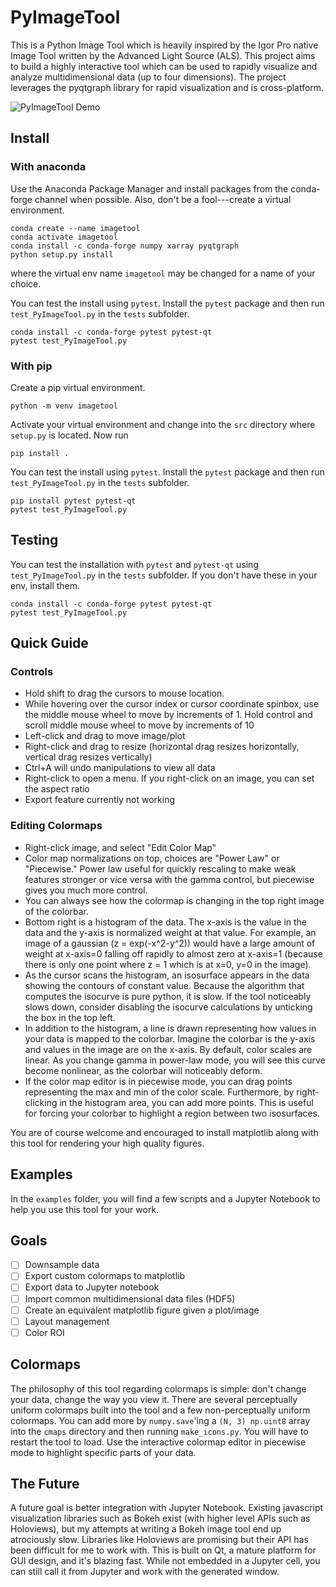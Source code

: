 # PyImageTool

This is a Python Image Tool which is heavily inspired by the Igor Pro native Image Tool written by the Advanced Light Source (ALS). This project aims to build a highly interactive tool which can be used to rapidly visualize and analyze multidimensional data (up to four dimensions). The project leverages the pyqtgraph library for rapid visualization and is cross-platform.

![PyImageTool Demo](usage.gif)

## Install

### With anaconda

Use the Anaconda Package Manager and install packages from the conda-forge channel when possible. Also, don't be a fool---create a virtual environment.
```
conda create --name imagetool
conda activate imagetool
conda install -c conda-forge numpy xarray pyqtgraph
python setup.py install
```
where the virtual env name ``imagetool`` may be changed for a name of your choice.

You can test the install using ``pytest``. Install the ``pytest`` package and then run ``test_PyImageTool.py`` in the ``tests`` subfolder.
```
conda install -c conda-forge pytest pytest-qt
pytest test_PyImageTool.py
```

### With pip

Create a pip virtual environment.
```
python -m venv imagetool
```
Activate your virtual environment and change into the ``src`` directory where ``setup.py`` is located. Now run
```
pip install .
```

You can test the install using ``pytest``. Install the ``pytest`` package and then run ``test_PyImageTool.py`` in the ``tests`` subfolder.
```
pip install pytest pytest-qt
pytest test_PyImageTool.py
```

## Testing

You can test the installation with ``pytest`` and ``pytest-qt`` using ``test_PyImageTool.py`` in the ``tests`` subfolder. If you don't have these in your env, install them.
```
conda install -c conda-forge pytest pytest-qt
pytest test_PyImageTool.py
```

## Quick Guide

### Controls
- Hold shift to drag the cursors to mouse location.
- While hovering over the cursor index or cursor coordinate spinbox, use the middle mouse wheel to move by increments of 1. Hold control and scroll middle mouse wheel to move by increments of 10
- Left-click and drag to move image/plot
- Right-click and drag to resize (horizontal drag resizes horizontally, vertical drag resizes vertically)
- Ctrl+A will undo manipulations to view all data
- Right-click to open a menu. If you right-click on an image, you can set the aspect ratio
- Export feature currently not working

### Editing Colormaps
- Right-click image, and select "Edit Color Map"
- Color map normalizations on top, choices are "Power Law" or "Piecewise." Power law useful for quickly rescaling to make weak features stronger or vice versa with the gamma control, but piecewise gives you much more control.
- You can always see how the colormap is changing in the top right image of the colorbar.
- Bottom right is a histogram of the data. The x-axis is the value in the data and the y-axis is normalized weight at that value. For example, an image of a gaussian (z = exp(-x^2-y^2)) would have a large amount of weight at x-axis=0 falling off rapidly to almost zero at x-axis=1 (because there is only one point where z = 1 which is at x=0, y=0 in the image).
- As the cursor scans the histogram, an isosurface appears in the data showing the contours of constant value. Because the algorithm that computes the isocurve is pure python, it is slow. If the tool noticeably slows down, consider disabling the isocurve calculations by unticking the box in the top left.
- In addition to the histogram, a line is drawn representing how values in your data is mapped to the colorbar. Imagine the colorbar is the y-axis and values in the image are on the x-axis. By default, color scales are linear. As you change gamma in power-law mode, you will see this curve become nonlinear, as the colorbar will noticeably deform.
- If the color map editor is in piecewise mode, you can drag points representing the max and min of the color scale. Furthermore, by right-clicking in the histogram area, you can add more points. This is useful for forcing your colorbar to highlight a region between two isosurfaces.

You are of course welcome and encouraged to install matplotlib along with this tool for rendering your high quality figures.

## Examples

In the ``examples`` folder, you will find a few scripts and a Jupyter Notebook to help you use this tool for your work.

## Goals
- [ ] Downsample data
- [ ] Export custom colormaps to matplotlib
- [ ] Export data to Jupyter notebook
- [ ] Import common multidimensional data files (HDF5)
- [ ] Create an equivalent matplotlib figure given a plot/image
- [ ] Layout management
- [ ] Color ROI

## Colormaps

The philosophy of this tool regarding colormaps is simple: don't change your data, change the way you view it. There are several perceptually uniform colormaps built into the tool and a few non-perceptually uniform colormaps. You can add more by ``numpy.save``'ing a ``(N, 3) np.uint8`` array into the ``cmaps`` directory and then running ``make_icons.py``. You will have to restart the tool to load. Use the interactive colormap editor in piecewise mode to highlight specific parts of your data.

## The Future

A future goal is better integration with Jupyter Notebook. Existing javascript visualization libraries such as Bokeh exist (with higher level APIs such as Holoviews), but my attempts at writing a Bokeh image tool end up atrociously slow. Libraries like Holoviews are promising but their API has been difficult for me to work with. This is built on Qt, a mature platform for GUI design, and it's blazing fast. While not embedded in a Jupyter cell, you can still call it from Jupyter and work with the generated window.